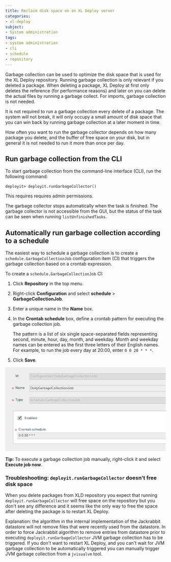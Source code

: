 ```yaml
---
title: Reclaim disk space on an XL Deploy server
categories:
- xl-deploy
subject:
- System administration
tags:
- system administration
- cli
- schedule
- repository
---
```


Garbage collection can be used to optimize the disk space that is used for the XL Deploy repository. Running garbage collection is only relevant if you deleted a package. When deleting a package, XL Deploy at first only deletes the reference (for performance reasons) and later on you can delete the actual files by running a garbage collect. For imports, garbage collection is not needed.

It is not required to run a garbage collection every delete of a package. The system will not break, it will only occupy a small amount of disk space that you can win back by running garbage collection at a later moment in time.

How often you want to run the garbage collector depends on how many package you delete, and the buffer of free space on your disk, but in general it is not needed to run it more than once per day.

## Run garbage collection from the CLI

To start garbage collection from the command-line interface (CLI), run the following command:

    deployit> deployit.runGarbageCollector()

This requires requires admin permissions.

The garbage collector stops automatically when the task is finished. The garbage collector is not accessible from the GUI, but the status of the task can be seen when running `listUnfinishedTasks`.

## Automatically run garbage collection according to a schedule

The easiest way to schedule a garbage collection is to create a `schedule.GarbageCollectionJob` configuration item (CI) that triggers the garbage collection based on a crontab expression.

To create a `schedule.GarbageCollectionJob` CI:

1. Click **Repository** in the top menu.
2. Right-click **Configuration** and select **schedule** > **GarbageCollectionJob**.
3. Enter a unique name in the **Name** box.
4. In the **Crontab schedule** box, define a crontab pattern for executing the garbage collection job.

    The pattern is a list of six single space-separated fields representing second, minute, hour, day, month, and weekday. Month and weekday names can be entered as the first three letters of their English names. For example, to run the job every day at 20:00, enter `0 0 20 * * *`.

5. Click **Save**.

![Garbage collection job](images/system-admin-gc-job.png)

**Tip:** To execute a garbage collection job manually, right-click it and select **Execute job now**.

### Troubleshooting: `deployit.runGarbageCollector` doesn't free disk space

When you delete packages from XLD repository you expect that running `deployit.runGarbageCollector` will free space on the repository but you don't see any difference and it seems like the only way to free the space after deleting the package is to restart XL Deploy.

Explanation: the algorithm in the internal implementation of the Jackrabbit datastore will not remove files that were recently used from the datastore.
In order to force Jackrabbit algorithm to remove entries from datastore prior to executing `deployit.runGarbageCollector` JVM garbage collection has to be triggered.
If you don't want to restart XL Deploy, and you can't wait for JVM garbage collection to be automatically triggered you can manually trigger JVM garbage collection from a `jvisualvm` tool.



